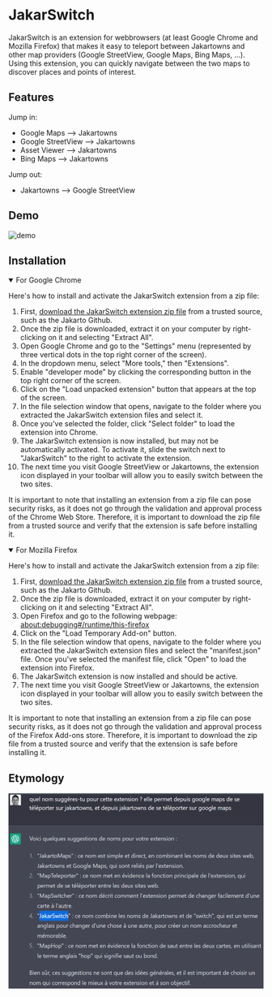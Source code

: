 # JakarSwitch

JakarSwitch is an extension for webbrowsers (at least Google Chrome and Mozilla Firefox) that makes it easy to teleport between Jakartowns and other map providers (Google StreetView, Google Maps, Bing Maps, ...). Using this extension, you can quickly navigate between the two maps to discover places and points of interest.

## Features
Jump in: 
- Google Maps --> Jakartowns
- Google StreetView --> Jakartowns
- Asset Viewer --> Jakartowns
- Bing Maps --> Jakartowns

Jump out:
- Jakartowns --> Google StreetView

## Demo
![demo](doc/demo_jakarswitch.gif)

## Installation

<details open>
<summary>For Google Chrome</summary>
<p>
Here's how to install and activate the JakarSwitch extension from a zip file:

1. First, [download the JakarSwitch extension zip file](https://github.com/jakarto3d/jakarswitch/releases/latest) from a trusted source, such as the Jakarto Github.
2. Once the zip file is downloaded, extract it on your computer by right-clicking on it and selecting "Extract All".
3. Open Google Chrome and go to the "Settings" menu (represented by three vertical dots in the top right corner of the screen).
4. In the dropdown menu, select "More tools," then "Extensions".
5. Enable "developer mode" by clicking the corresponding button in the top right corner of the screen.
6. Click on the "Load unpacked extension" button that appears at the top of the screen.
7. In the file selection window that opens, navigate to the folder where you extracted the JakarSwitch extension files and select it.
8. Once you've selected the folder, click "Select folder" to load the extension into Chrome.
9. The JakarSwitch extension is now installed, but may not be automatically activated. To activate it, slide the switch next to "JakarSwitch" to the right to activate the extension.
10. The next time you visit Google StreetView or Jakartowns, the extension icon displayed in your toolbar will allow you to easily switch between the two sites.

It is important to note that installing an extension from a zip file can pose security risks, as it does not go through the validation and approval process of the Chrome Web Store. Therefore, it is important to download the zip file from a trusted source and verify that the extension is safe before installing it.
</p>
</details>

<details open>
<summary>For Mozilla Firefox</summary>
<p>
Here's how to install and activate the JakarSwitch extension from a zip file:

1. First, [download the JakarSwitch extension zip file](https://github.com/jakarto3d/jakarswitch/releases/latest) from a trusted source, such as the Jakarto Github.
2. Once the zip file is downloaded, extract it on your computer by right-clicking on it and selecting "Extract All".
3. Open Firefox and go to the following webpage: [about:debugging#/runtime/this-firefox](about:debugging#/runtime/this-firefox)
4. Click on the "Load Temporary Add-on" button.
5. In the file selection window that opens, navigate to the folder where you extracted the JakarSwitch extension files and select the "manifest.json" file.
Once you've selected the manifest file, click "Open" to load the extension into Firefox.
6. The JakarSwitch extension is now installed and should be active.
7. The next time you visit Google StreetView or Jakartowns, the extension icon displayed in your toolbar will allow you to easily switch between the two sites.

It is important to note that installing an extension from a zip file can pose security risks, as it does not go through the validation and approval process of the Firefox Add-ons store. Therefore, it is important to download the zip file from a trusted source and verify that the extension is safe before installing it.
</p>
</details>

## Etymology

![chatgpt](doc/etymology.png)
